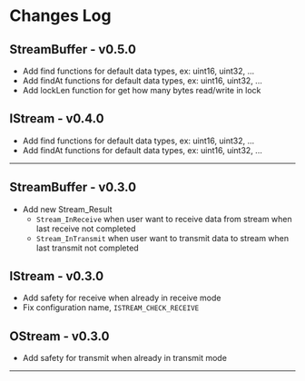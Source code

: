 # Changes Log

## StreamBuffer - v0.5.0
- Add find functions for default data types, ex: uint16, uint32, ...
- Add findAt functions for default data types, ex: uint16, uint32, ...
- Add lockLen function for get how many bytes read/write in lock

## IStream - v0.4.0 
- Add find functions for default data types, ex: uint16, uint32, ...
- Add findAt functions for default data types, ex: uint16, uint32, ...

---

## StreamBuffer - v0.3.0 
- Add new Stream_Result
    - `Stream_InReceive` when user want to receive data from stream when last receive not completed
    - `Stream_InTransmit` when user want to transmit data to stream when last transmit not completed

## IStream - v0.3.0 
- Add safety for receive when already in receive mode
- Fix configuration name, `ISTREAM_CHECK_RECEIVE`

## OStream - v0.3.0
- Add safety for transmit when already in transmit mode

---
